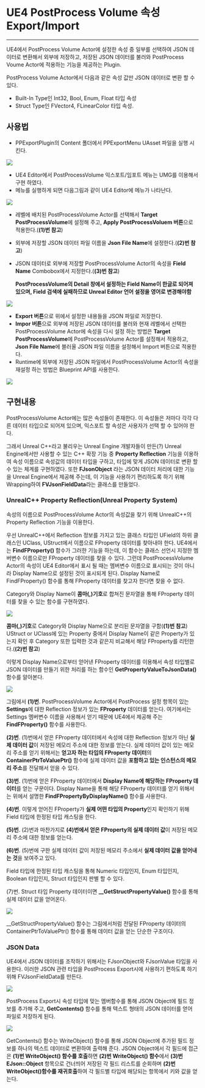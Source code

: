 # UE4 PostProcess Volume 속성 Export/Import

------------------------------------------------------------------------------------------------------------------------------------------------------------------------------------

UE4에서 PostProcess Volume Actor에 설정한 속성 중 일부를 선택하여 JSON 데이터로 변환해서 외부에 저장하고, 저장된 JSON 데이터를 불러와 PostProcess Voume  Actor에 적용하는 기능을 제공하는 Plugin.

PostProcess Volume Actor에서 다음과 같은 속성 값만 JSON 데이터로 변환 할 수 있다.

* Built-In Type인 Int32, Bool, Enum, Float 타입 속성
* Struct Type인 FVector4, FLinearColor 타입 속성.

## 사용법

* PPExportPlugin의 Content 폴더에서 PPExportMenu UAsset 파일을 실행 시킨다.

![](https://github.com/Devcoder-IndieWorks/PostProcessExport/blob/master/Images/Exec_PPVExportMenu.png)

* UE4 Editor에서 PostProcessVolume 익스포트/임포트 메뉴는 UMG를 이용해서 구현 하였다.
* 메뉴를 실행하게 되면 다음그림과 같이 UE4 Editor에 메뉴가 나타난다.

![](https://github.com/Devcoder-IndieWorks/PostProcessExport/blob/master/Images/PPVExportMenu.png)

* 레벨에 배치된 PostProcessVolume Actor를 선택해서 **Target PostProcessVolume**에 설정해 주고, **Apply PostProcessVoluem 버튼**으로 적용한다.(**(1)번 참고**)
* 외부에 저장할 JSON 데이터 파일 이름을 **Json File Name**에 설정한다.(**(2)번 참고**)
* JSON 데이터로 외부에 저장할 PostProcessVolume Actor의 속성을 **Field Name** Combobox에서 지정한다.(**(3)번 참고**)
  
  **PostProcessVolume의 Detail 창에서 설정하는 Field Name이 한글로 되어져 있으며, Field 검색에 실패하므로 Unreal Editor 언어 설정을 영어로 변경해야함**

![](https://github.com/Devcoder-IndieWorks/PostProcessExport/blob/master/Images/FieldName_Combox_UI.png)

* **Export 버튼**으로 위에서 설정한 내용들을 JSON 파일로 저장한다.
* **Impor 버튼**으로 외부에 저장된 JSON 데이터를 불러와 현재 레벨에서 선택한 PostProcessVolume  Actor에 속성을 다시 설정 하는 방법은 **Target PostProcessVolume**에 PostProcessVolume Actor를 설정해서 적용하고, **Json File Name**에 블러올 JSON 파일 이름을 설정해서 Import 버튼으로 적용한다.
* Runtime에 외부에 저장된 JSON 파일에서 PostProcessVolume Actor의 속성을 재설정 하는 방법은 Blueprint API를 사용한다.

![](https://github.com/Devcoder-IndieWorks/PostProcessExport/blob/master/Images/ImportPostProcessSettings_BP_API.png)

## 구현내용

PostProcessVolume Actor에는 많은 속성들이 존재한다. 이 속성들은 저마다 각각 다른 데이터 타입으로 되어져 있으며, 익스포트 할 속성은 사용자가 선택 할 수 있어야 한다.

그래서 Unreal C++라고 불리우는 Unreal Engine 개발자들이 만든(?) Unreal Engine에서만 사용할 수 있는  C++ 확장 기능 중 **Property Reflection** 기능을 이용하여 속성 이름으로 속성값의 데이터 타입을 구하고, 타입에 맞게 JSON 데이터로 변환 할 수 있는 체계를 구현하였다.  또한 **FJsonObject** 라는 JSON 데이터 처리에 대한 기능을 Unreal Engine에서 제공해 주는데, 이 기능을 사용하기 편리하도록 하기 위해 Wrapping하여 **FVJsonFieldData**라는 클래스를 만들었다.

### UnrealC++ Property Reflection(Unreal Property System)

속성의 이름으로 PostProcessVolume Actor의 속성값을 찾기 위해 UnrealC++의 Property Reflection 기능을 이용한다.

우선 UnrealC++에서 Reflection 정보를 가지고 있는 클래스 타입인 UField의 하위 클래스인 UClass, UStruct에서 이름으로 FProperty  데이터를 찾아내야 한다. UE4에서는 **FindFProperty()** 함수가 그러한 기능을 하는데, 이 함수는 클래스 선언시 지정한 멤버변수 이름으로만 FProperty 데이터를 찾을 수 있다. 그런데 PostProcessVolume Actor의 속성이 UE4 Editor에서 표시 될 때는 멤버변수 이름으로 표시되는 것이 아니라 Display Name으로 설정된 것이 표시되게 된다. Display Name로 FindFProperty() 함수를 통해 FProperty 데이터를 찾고자 한다면 찾을 수 없다.

Category와 Display Name이 **콤마(,)기호**로 합쳐진 문자열을 통해 FProperty  데이터를 찾을 수 있는 함수를 구현하였다.

![](https://github.com/Devcoder-IndieWorks/PostProcessExport/blob/master/Images/Function_FindFPropertyByDisplayName.png)

**콤마(,)기호**로 Category와 Display Name으로 분리된 문자열을 구함(**(1)번 참고**) UStruct or UClass에 있는 Property 중에서 Display Name이 같은 Property가 있는지 확인 후 Category 또한 입력한 것과 같은지 비교해서 해당 FProperty를 리턴한다.(**(2)번 참고**)

이렇게 Display Name으로부터 얻어낸 FProperty 데이터를 이용해서 속성 타입별로 JSON 데이터를 만들기 위한 처리를 하는 함수인 **GetPropertyValueToJsonData()** 함수를 알아본다.

![](https://github.com/Devcoder-IndieWorks/PostProcessExport/blob/master/Images/Function_GetPropertyValueToJsonData.png)

그림에서 **(1)번**. PostProcessVolume Actor에서 PostProcess 설정 항목이 있는 **Settings**에 대한 Reflection 정보가 있는 **FProperty** 데이터를 얻는다. 여기에서는 Settings 멤버변수 이름을 사용해서 얻기 때문에 UE4에서 제공해 주는 **FindFProperty()** 함수를 사용한다. 

**(2)번**. (1)번에서 얻은 FProperty 데이터에서 속성에 대한 Reflection 정보가 아닌 **실제 데이터 값**이 저장된 메모리 주소에 대한 정보를 얻는다. 실제 데이터 값이 있는 메모리 주소를 얻기 위해서는 **얻고자 하는 타입의 FProperty 데이터**의 **ContainerPtrToValuePtr()** 함수에 실제 데이터 값을 **포함하고 있는 인스턴스의 메모리 주소**를 전달해서 얻을 수 있다. 

**(3)번**. (1)번에 얻은 FProperty 데이터에서 **Display Name에 해당하는 FProperty 데이터**를 얻는 구문이다. Display Name을 통해 해당 FProperty 데이터를 얻기 위해서는 위에서 설명한 **FindFPropertyByDisplayName()** 함수를 사용한다.

**(4)번**. 이렇게 얻어진 FProperty가 **실제 어떤 타입의 Property**인지 확인하기 위해 Field 타입에 한정된 타입 캐스팅을 한다.

**(5)번**. (2)번과 마찬가지로 **(4)번에서 얻은 FProperty의 실제 데이터 값**이 저장된 메모리 주소에 대한 정보를 얻는다.

**(6)번**. (5)번에 구한 실제 데이터 값이 저장된 메모리 주소에서 **실제 데이터 값을 얻어내는 것**을 보여주고 있다.

Field 타입에 한정된 타입 캐스팅을 통해 Numeric 타입인지, Enum 타입인지, Boolean 타입인지, Struct 타입인지 판별 할 수 있다.

(7)번. Struct 타입 Property 데이터이면 **__GetStructPropertyValue()** 함수를 통해 실제 데이터 값을 얻어온다.

![](https://github.com/Devcoder-IndieWorks/PostProcessExport/blob/master/Images/Function_GetStructPropertyValue.png)

__GetStructPropertyValue()  함수는 그림에서처럼 전달된 FProperty 데이터의 ContainerPtrToValuePtr() 함수를 통해 데이터 값을 얻는 단순한 구조이다. 

### JSON Data

UE4에서 JSON 데이터를 조작하기 위해서는 FJsonObject와 FJsonValue 타입을 사용한다. 이러한 JSON 관련 타입을 PostProcess Export시에 사용하기 편하도록 하기 위해 FVJsonFieldData를 만든다.

![](https://github.com/Devcoder-IndieWorks/PostProcessExport/blob/master/Images/Class_FVJsonFieldData.png)

PostProcess Export시 속성 타입에 맞는 멤버함수를 통해 JSON Object에 필드 정보를 추가해 주고, **GetContents()** 함수를 통해 텍스트 형태의 JSON 데이터를 얻어 파일로 저장하게 된다.

 ![](https://github.com/Devcoder-IndieWorks/PostProcessExport/blob/master/Images/Function_GetContents.png)

GetContents() 함수는 WriteObject() 함수를 통해 JSON Object에 추가된 필드 정보를 하나의 텍스트 데이터로 변환하여 출력해 준다. JSON Object에서 각 필드에 접근은 **(1)번 WriteObject() 함수를 호출**하면 **(2)번 WriteObject() 함수**에서 **(3)번 EJson::Object** 항목으로 건너띄어 저장된 각 필드 리스트를 순회하며 **(2)번 WriteObject()함수를 재귀호출**하여 각 필드별 타입에 해당되는 항목에서 키와 값을 얻는다.
